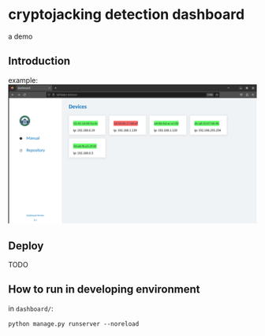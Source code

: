 # cryptojacking detection dashboard

a demo

## Introduction

example:
![](./docs/front.png)

## Deploy

TODO

## How to run in developing environment

in `dashboard/`:

```shell
python manage.py runserver --noreload
```
